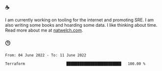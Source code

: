 ### ☕

I am currently working on tooling for the internet and promoting SRE. I am also writing some books and hoarding some data. I like thinking about time. Read more about me at [natwelch.com](https://natwelch.com).

### 🕒

<!--START_SECTION:waka-->

```text
From: 04 June 2022 - To: 11 June 2022

Terraform                   █████████████████████████   100.00 %
```

<!--END_SECTION:waka-->
